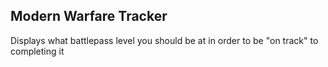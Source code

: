 ## Modern Warfare Tracker

Displays what battlepass level you should be at in order to be "on track" to completing it
